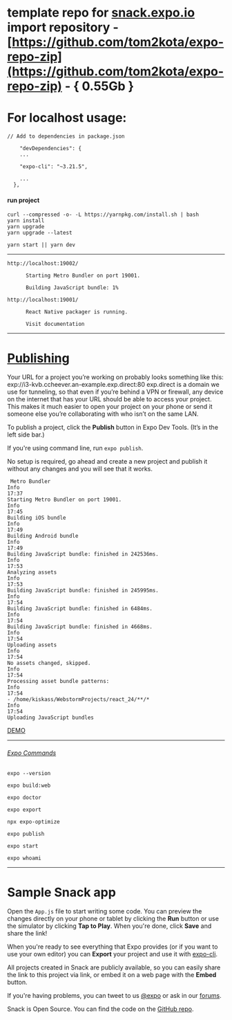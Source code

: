 # template repo for [snack.expo.io](https://expo.io/snacks/) import repository - [https://github.com/tom2kota/expo-repo-zip](https://github.com/tom2kota/expo-repo-zip) - { 0.55Gb }


# For localhost usage:
```
// Add to dependencies in package.json

    "devDependencies": {
    ...

    "expo-cli": "~3.21.5",
    
    ...
  },
```

#### run project
```
curl --compressed -o- -L https://yarnpkg.com/install.sh | bash
yarn install
yarn upgrade
yarn upgrade --latest

yarn start || yarn dev
```
---------------



    http://localhost:19002/
```
      Starting Metro Bundler on port 19001.

      Building JavaScript bundle: 1%
```

    http://localhost:19001/
```
      React Native packager is running.

      Visit documentation
```
---------------

# [Publishing](https://docs.expo.io/workflow/publishing/)

Your URL for a project you’re working on probably looks something like this: exp://i3-kvb.ccheever.an-example.exp.direct:80
exp.direct is a domain we use for tunneling, so that even if you’re behind a VPN or firewall, any device on the internet that has your URL should be able to access your project. This makes it much easier to open your project on your phone or send it someone else you’re collaborating with who isn’t on the same LAN.

To publish a project, click the **Publish** button in Expo Dev Tools. (It’s in the left side bar.) 

If you're using command line, run ```expo publish```. 

No setup is required, go ahead and create a new project and publish it without any changes and you will see that it works.

```
 Metro Bundler
Info
17:37
Starting Metro Bundler on port 19001.
Info
17:45
Building iOS bundle
Info
17:49
Building Android bundle
Info
17:49
Building JavaScript bundle: finished in 242536ms.
Info
17:53
Analyzing assets
Info
17:53
Building JavaScript bundle: finished in 245995ms.
Info
17:54
Building JavaScript bundle: finished in 6484ms.
Info
17:54
Building JavaScript bundle: finished in 4668ms.
Info
17:54
Uploading assets
Info
17:54
No assets changed, skipped.
Info
17:54
Processing asset bundle patterns:
Info
17:54
- /home/kiskass/WebstormProjects/react_24/**/*
Info
17:54
Uploading JavaScript bundles
```


[DEMO](https://expo.io/@tom2kota/expo-repo-zip)

---------------
###### [Expo Commands](https://docs.expo.io/workflow/expo-cli/#installation)

```
expo --version

expo build:web

expo doctor

expo export

npx expo-optimize

expo publish

expo start

expo whoami

```


---------------

# Sample Snack app

Open the `App.js` file to start writing some code. You can preview the changes directly on your phone or tablet by clicking the **Run** button or use the simulator by clicking **Tap to Play**. When you're done, click **Save** and share the link!

When you're ready to see everything that Expo provides (or if you want to use your own editor) you can **Export** your project and use it with [expo-cli](https://docs.expo.io/versions/latest/introduction/installation.html).

All projects created in Snack are publicly available, so you can easily share the link to this project via link, or embed it on a web page with the **Embed** button.

If you're having problems, you can tweet to us [@expo](https://twitter.com/expo) or ask in our [forums](https://forums.expo.io).

Snack is Open Source. You can find the code on the [GitHub repo](https://github.com/expo/snack-web).
